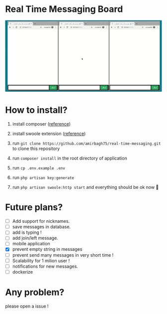 # Real Time Messaging Board
![](video-screen.gif)

# How to install?
1. install composer ([reference](https://getcomposer.org/download/))

2. install swoole extension ([reference](https://www.swoole.co.uk/docs/get-started/installation))

3. run `git clone https://github.com/amirbagh75/real-time-messaging.git` to clone this repository 

4. run `composer install` in the root directory of application

5. run `cp .env.example .env`

6. run `php artisan key:generate`

7. run `php artisan swoole:http start` and everything should be ok now 😬

   

# Future plans?

- [ ] Add support for nicknames.
- [ ] save messages in database.
- [ ] add is typing !
- [ ] add join/left message.
- [ ] mobile application
- [x] prevent empty string in messages
- [ ] prevent send many messages in very short time !
- [ ] Scalability for 1 milion user !
- [ ] notifications for new messages.
- [ ] dockerize

# Any problem?

please open a issue !

